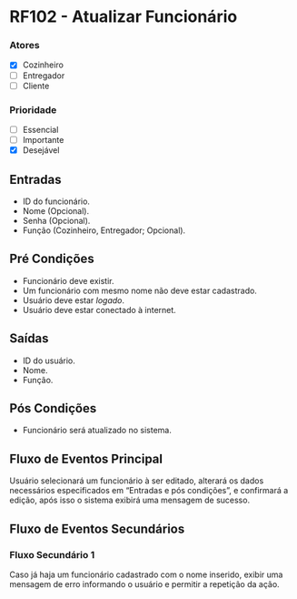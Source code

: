 # RF102 - Atualizar Funcionário

### Atores

* [x] Cozinheiro
* [ ] Entregador
* [ ] Cliente

### Prioridade

* [ ] Essencial
* [ ] Importante
* [x] Desejável

## Entradas

* ID do funcionário.
* Nome (Opcional).
* Senha (Opcional).
* Função (Cozinheiro, Entregador; Opcional).

## Pré Condições

* Funcionário deve existir.
* Um funcionário com mesmo nome não deve estar cadastrado.
* Usuário deve estar _logado_.
* Usuário deve estar conectado à internet.

## Saídas

* ID do usuário.
* Nome.
* Função.

## Pós Condições

* Funcionário será atualizado no sistema.

## Fluxo de Eventos Principal

Usuário selecionará um funcionário à ser editado, alterará os dados necessários especificados em “Entradas e pós condições”, e confirmará a edição, após isso o sistema exibirá uma mensagem de sucesso.

## Fluxo de Eventos Secundários

### Fluxo Secundário 1

Caso já haja um funcionário cadastrado com o nome inserido, exibir uma mensagem de erro informando o usuário e permitir a repetição da ação.

####
